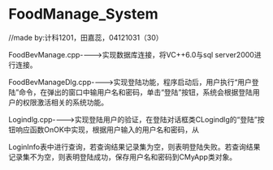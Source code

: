 # FoodManage_System

//made by:计科1201，田嘉蕊，04121031（30）

FoodBevManage.cpp---->实现数据库连接，将VC++6.0与sql server2000进行连接。

FoodBevManageDlg.cpp---->实现登陆功能，程序启动后，用户执行“用户登陆”命令，在弹出的窗口中输用户名和密码，单击“登陆”按钮，系统会根据登陆用户的权限激活相关的系统功能。

Logindlg.cpp---->实现登陆用户的验证，在登陆对话框类CLogindlg的“登陆”按钮响应函数OnOK中实现，根据用户输入的用户名和密码，从

LoginInfo表中进行查询，若查询结果记录集为空，则表明登陆失败。若查询结果记录集不为空，则表明登陆成功，保存用户名和密码到CMyApp类对象。
